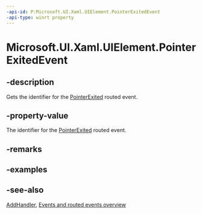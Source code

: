 ```yaml
---
-api-id: P:Microsoft.UI.Xaml.UIElement.PointerExitedEvent
-api-type: winrt property
---
```


<!-- Property syntax
public Microsoft.UI.Xaml.RoutedEvent PointerExitedEvent { get; }
-->

# Microsoft.UI.Xaml.UIElement.PointerExitedEvent

## -description

Gets the identifier for the [PointerExited](uielement_pointerexited.md) routed event.

## -property-value

The identifier for the [PointerExited](uielement_pointerexited.md) routed event.

## -remarks

## -examples

## -see-also

[AddHandler](uielement_addhandler_1350394113.md), [Events and routed events overview](/windows/uwp/xaml-platform/events-and-routed-events-overview)
